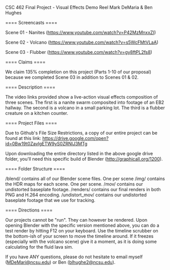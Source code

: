 CSC 462 Final Project - Visual Effects Demo Reel
Mark DeMaria & Ben Hughes

==== Screencasts ====

Scene 01 - Nanites (https://www.youtube.com/watch?v=P42MzMnxxZI)

Scene 02 - Volcano (https://www.youtube.com/watch?v=s5WcFMtVLaA)

Scene 03 - Flubber (https://www.youtube.com/watch?v=gy8ftPL2fs8)

==== Claims ====

We claim 135% completion on this project (Parts 1-10 of our proposal) because we completed Scene 03 in addition to Scenes 01 & 02.

==== Description ====

The video links provided show a live-action visual effects composition of three scenes. The first is a nanite swarm composited into footage of an EB2 hallway. The second is a volcano in a small parking lot. The third is a flubber creature on a kitchen counter.

==== Project Files ====

Due to Github's File Size Restrictions, a copy of our entire project can be found at this link:
https://drive.google.com/open?id=0Bw19t0ZavlgETW9yS0ZRNlJ3MTg

Upon downloading the entire directory listed in the above google drive folder, you'll need this specific build of Blender (http://graphicall.org/1200).

==== Folder Structure ====

/blend/ contains all of our Blender scene files. One per scene
/img/ contains the HDR maps for each scene. One per scene.
/mov/ contains our undistorted baseplate footage.
/renders/ contains our final renders in both PNG and H.264 encoding.
/undistort_mov/ contains our undistorted baseplate footage that we use for tracking.

==== Directions ====

Our projects cannot be "run". They can however be rendered. Upon opening Blender with the specific version mentioned above, you can do a test render by hitting F12 on your keyboard. Use the timeline scrubber on the bottom-ish of your screen to move the timeline around. If it freezes (especially with the volcano scene) give it a moment, as it is doing some calculating for the fluid lava sim.

If you have ANY questions, please do not hesitate to email myself (MDeMari@ncsu.edu) or Ben (blhughe2@ncsu.edu).
